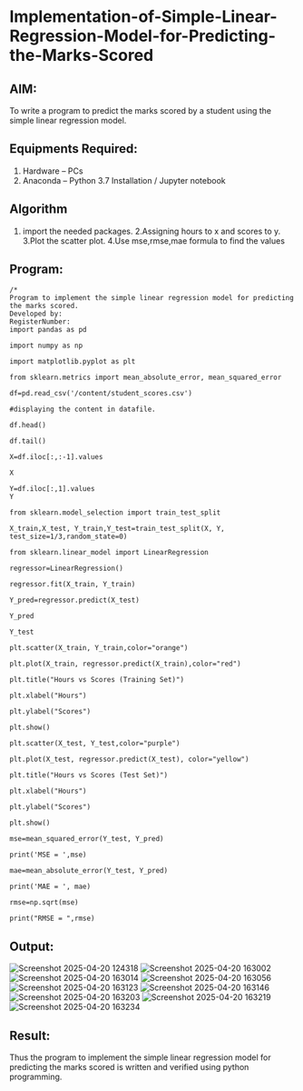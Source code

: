 # Implementation-of-Simple-Linear-Regression-Model-for-Predicting-the-Marks-Scored

## AIM:
To write a program to predict the marks scored by a student using the simple linear regression model.

## Equipments Required:
1. Hardware – PCs
2. Anaconda – Python 3.7 Installation / Jupyter notebook

## Algorithm
1. import the needed packages.
2.Assigning hours to x and scores to y.
3.Plot the scatter plot.
4.Use mse,rmse,mae formula to find the values


## Program:
```
/*
Program to implement the simple linear regression model for predicting the marks scored.
Developed by: 
RegisterNumber:  
import pandas as pd

import numpy as np

import matplotlib.pyplot as plt

from sklearn.metrics import mean_absolute_error, mean_squared_error

df=pd.read_csv('/content/student_scores.csv')

#displaying the content in datafile.

df.head()

df.tail()

X=df.iloc[:,:-1].values

X

Y=df.iloc[:,1].values
Y

from sklearn.model_selection import train_test_split

X_train,X_test, Y_train,Y_test=train_test_split(X, Y, test_size=1/3,random_state=0)

from sklearn.linear_model import LinearRegression

regressor=LinearRegression()

regressor.fit(X_train, Y_train)

Y_pred=regressor.predict(X_test)

Y_pred

Y_test

plt.scatter(X_train, Y_train,color="orange")

plt.plot(X_train, regressor.predict(X_train),color="red")

plt.title("Hours vs Scores (Training Set)")

plt.xlabel("Hours")

plt.ylabel("Scores")

plt.show()

plt.scatter(X_test, Y_test,color="purple")

plt.plot(X_test, regressor.predict(X_test), color="yellow")

plt.title("Hours vs Scores (Test Set)")

plt.xlabel("Hours")

plt.ylabel("Scores")

plt.show()

mse=mean_squared_error(Y_test, Y_pred)

print('MSE = ',mse)

mae=mean_absolute_error(Y_test, Y_pred)

print('MAE = ', mae)

rmse=np.sqrt(mse)

print("RMSE = ",rmse)

```

## Output:
![Screenshot 2025-04-20 124318](https://github.com/user-attachments/assets/644a1024-c50e-45c5-b059-394f9ef9b74e)
![Screenshot 2025-04-20 163002](https://github.com/user-attachments/assets/1c587142-9293-489f-99a0-66238549183d)
![Screenshot 2025-04-20 163014](https://github.com/user-attachments/assets/463d31b4-90aa-4fc0-94b5-e60caa07b3b7)
![Screenshot 2025-04-20 163056](https://github.com/user-attachments/assets/ebafff89-6d4a-4a1c-9e4b-c45e056a8284)
![Screenshot 2025-04-20 163123](https://github.com/user-attachments/assets/bcd7cec1-93f7-4415-bb76-90d9c8250c73)
![Screenshot 2025-04-20 163146](https://github.com/user-attachments/assets/f9eafa36-01c8-4c8d-a836-e8355ad7e13f)
![Screenshot 2025-04-20 163203](https://github.com/user-attachments/assets/4b954932-6062-4495-aa05-967d19eeb91d)
![Screenshot 2025-04-20 163219](https://github.com/user-attachments/assets/c172a78e-e1c0-4907-8fd8-899de69d62dd)
![Screenshot 2025-04-20 163234](https://github.com/user-attachments/assets/57cb1b74-79e8-46c2-a0e2-3d6cbf4f968e)


## Result:


Thus the program to implement the simple linear regression model for predicting the marks scored is written and verified using python programming.
